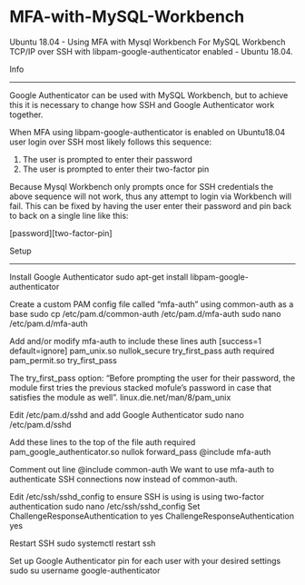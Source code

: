 # MFA-with-MySQL-Workbench
Ubuntu 18.04 - Using MFA with Mysql Workbench 
For MySQL Workbench TCP/IP over SSH with libpam-google-authenticator enabled - Ubuntu 18.04.

Info
________________________________________________________________________________
Google Authenticator can be used with MySQL Workbench, but to achieve this it is necessary to change how SSH and Google Authenticator work together. 

When MFA using libpam-google-authenticator is enabled on Ubuntu18.04 user login over SSH  most likely follows this sequence: 
1. The user is prompted to enter their password
2. The user is prompted to enter their two-factor pin

Because Mysql Workbench only prompts once for SSH credentials the above sequence will not work, thus any attempt to login via Workbench will fail. This can be fixed by having the user enter their password and pin back to back on a single line like this:

[password][two-factor-pin] 


Setup
________________________________________________________________________________
Install Google Authenticator
sudo apt-get install libpam-google-authenticator



Create a custom PAM config file called “mfa-auth” using common-auth as a base
sudo cp /etc/pam.d/common-auth /etc/pam.d/mfa-auth
sudo nano /etc/pam.d/mfa-auth

Add and/or modify mfa-auth to include these lines
auth [success=1 default=ignore] pam_unix.so nullok_secure try_first_pass
auth required pam_permit.so try_first_pass

The try_first_pass option: “Before prompting the user for their password, the module first tries the previous stacked mofule’s password in case that satisfies the module as well”.
linux.die.net/man/8/pam_unix



Edit /etc/pam.d/sshd and add Google Authenticator
sudo nano /etc/pam.d/sshd

Add these lines to the top of the file
auth required pam_google_authenticator.so nullok forward_pass
@include mfa-auth

Comment out line
@include common-auth
We want to use mfa-auth to authenticate SSH connections now instead of common-auth.



Edit /etc/ssh/sshd_config to ensure SSH is using is using two-factor authentication
sudo nano /etc/ssh/sshd_config
Set ChallengeResponseAuthentication to yes
ChallengeResponseAuthentication yes



Restart SSH
sudo systemctl restart ssh



Set up Google Authenticator pin for each user with your desired settings
sudo su username
google-authenticator 
